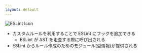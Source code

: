 ```yaml
---
layout: default
---
```


<section-title title="ESLint カスタムルールとは？">
  <img src="/eslint.png" class="w-15 h-15 mx-3 my-5" alt="ESLint  Icon" />
</section-title>

<div class="_bullet">

* カスタムルールを利用することで ESLint にフックを追加できる
  * ESLint が AST を走査する際に呼び出される
* ESLint からルール作成のためのモジュール(型情報)が提供される

</div>